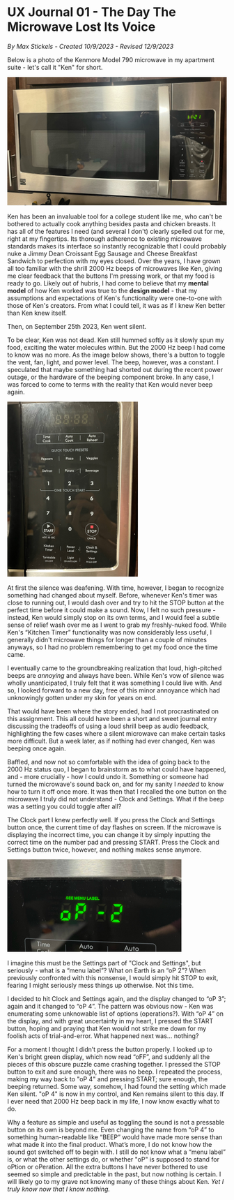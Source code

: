 # UX Journal 01 - The Day The Microwave Lost Its Voice

*By Max Stickels - Created 10/9/2023 - Revised 12/9/2023*

Below is a photo of the Kenmore Model 790 microwave in my apartment suite - let's call it "Ken" for short.

<img src="../assets/m1.JPEG" width="600">

Ken has been an invaluable tool for a college student like me, who can't be bothered to actually cook anything besides pasta and chicken breasts. It has all of the features I need (and several I don't) clearly spelled out for me, right at my fingertips. Its thorough adherence to existing microwave standards makes its interface so instantly recognizable that I could probably nuke a Jimmy Dean Croissant Egg Sausage and Cheese Breakfast Sandwich to perfection with my eyes closed. Over the years, I have grown all too familiar with the shrill 2000 Hz beeps of microwaves like Ken, giving me clear feedback that the buttons I'm pressing work, or that my food is ready to go. Likely out of hubris, I had come to believe that my **mental model** of how Ken worked was true to the **design model** - that my assumptions and expectations of Ken's functionality were one-to-one with those of Ken's creators. From what I could tell, it was as if I knew Ken better than Ken knew itself.

Then, on September 25th 2023, Ken went silent.

To be clear, Ken was not dead. Ken still hummed softly as it slowly spun my food, exciting the water molecules within. But the 2000 Hz beep I had come to know was no more. As the image below shows, there's a button to toggle the vent, fan, light, and power level. The beep, however, was a constant. I speculated that maybe something had shorted out during the recent power outage, or the hardware of the beeping component broke. In any case, I was forced to come to terms with the reality that Ken would never beep again.

<img src="../assets/m2.JPEG" width="300">

At first the silence was deafening. With time, however, I began to recognize something had changed about myself. Before, whenever Ken's timer was close to running out, I would dash over and try to hit the STOP button at the perfect time before it could make a sound. Now, I felt no such pressure - instead, Ken would simply stop on its own terms, and I would feel a subtle sense of relief wash over me as I went to grab my freshly-nuked food. While Ken's “Kitchen Timer” functionality was now considerably less useful, I generally didn't microwave things for longer than a couple of minutes anyways, so I had no problem remembering to get my food once the time came.

I eventually came to the groundbreaking realization that loud, high-pitched beeps are *annoying* and always have been. While Ken's vow of silence was wholly unanticipated, I truly felt that it was something I could live with. And so, I looked forward to a new day, free of this minor annoyance which had unknowingly gotten under my skin for years on end.

That would have been where the story ended, had I not procrastinated on this assignment. This all could have been a short and sweet journal entry discussing the tradeoffs of using a loud shrill beep as audio feedback, highlighting the few cases where a silent microwave can make certain tasks more difficult. But a week later, as if nothing had ever changed, Ken was beeping once again.

Baffled, and now not so comfortable with the idea of going back to the 2000 Hz status quo, I began to brainstorm as to what could have happened, and - more crucially - how I could undo it. Something or someone had turned the microwave's sound back on, and for my sanity I *needed* to know how to turn it off once more. It was then that I recalled the one button on the microwave I truly did not understand - Clock and Settings. What if the beep was a setting you could toggle after all?

The Clock part I knew perfectly well. If you press the Clock and Settings button once, the current time of day flashes on screen. If the microwave is displaying the incorrect time, you can change it by simply inputting the correct time on the number pad and pressing START. Press the Clock and Settings button twice, however, and nothing makes sense anymore.

<img src="../assets/m3.JPEG" width="400">

I imagine this must be the Settings part of "Clock and Settings", but seriously - what is a “menu label”? What on Earth is an “oP 2”? When previously confronted with this nonsense, I would simply hit STOP to exit, fearing I might seriously mess things up otherwise. Not this time.

I decided to hit Clock and Settings again, and the display changed to “oP 3”; again and it changed to “oP 4”. The pattern was obvious now - Ken was enumerating some unknowable list of options (operations?). With “oP 4” on the display, and with great uncertainty in my heart, I pressed the START button, hoping and praying that Ken would not strike me down for my foolish acts of trial-and-error. What happened next was… nothing?

For a moment I thought I didn’t press the button properly. I looked up to Ken's bright green display, which now read “oFF”, and suddenly all the pieces of this obscure puzzle came crashing together. I pressed the STOP button to exit and sure enough, there was no beep. I repeated the process, making my way back to "oP 4" and pressing START; sure enough, the beeping returned. Some way, somehow, I had found the setting which made Ken silent. "oP 4" is now in my control, and Ken remains silent to this day. If I ever need that 2000 Hz beep back in my life, I now know exactly what to do. 

Why a feature as simple and useful as toggling the sound is not a pressable button on its own is beyond me. Even changing the name from “oP 4” to something human-readable like “BEEP” would have made more sense than what made it into the final product. What’s more, I do not know how the sound got switched off to begin with. I still do not know what a “menu label” is, or what the other settings do, or whether "oP" is supposed to stand for oPtion or oPeration. All the extra buttons I have never bothered to use seemed so simple and predictable in the past, but now nothing is certain. I will likely go to my grave not knowing many of these things about Ken. *Yet I truly know now that I know nothing.*
